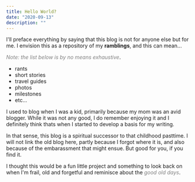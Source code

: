 ```yaml
---
title: Hello World?
date: "2020-09-13"
description: ""
---
```


I'll preface everything by saying that this blog is not for anyone else but for me. I envision this as a repository of my **ramblings**, and this can mean... 

<span style="color:grey">*Note: the list below is by no means exhaustive*</span>.

- rants
- short stories
- travel guides
- photos
- milestones
- etc...

I used to blog when I was a kid, primarily because my mom was an avid blogger. While it was not any good, I do remember enjoying it and I definitely think thats when I started to develop a basis for my writing. 

In that sense, this blog is a spiritual successor to that childhood pasttime. I will not link the old blog here, partly because I forgot where it is, and also because of the embarassment that might ensue. But good for you, if you find it.
 
I thought this would be a fun little project and something to look back on when I'm frail, old and forgetful and reminisce about the <span style="color:grey">*good old days*</span>.
